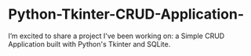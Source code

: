 # Python-Tkinter-CRUD-Application-
I’m excited to share a project I've been working on: a Simple CRUD Application built with Python's Tkinter and SQLite.

